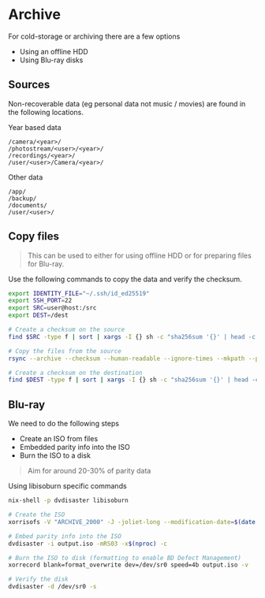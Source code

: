 <!--
SPDX-FileCopyrightText: Andrew Hayzen <ahayzen@gmail.com>

SPDX-License-Identifier: MPL-2.0
-->

# Archive

For cold-storage or archiving there are a few options

  * Using an offline HDD
  * Using Blu-ray disks

## Sources

Non-recoverable data (eg personal data not music / movies) are found in the following locations.

Year based data

```
/camera/<year>/
/photostream/<user>/<year>/
/recordings/<year>/
/user/<user>/Camera/<year>/
```

Other data

```
/app/
/backup/
/documents/
/user/<user>/
````

## Copy files

> This can be used to either for using offline HDD or for preparing files for Blu-ray.

Use the following commands to copy the data and verify the checksum.

```bash
export IDENTITY_FILE="~/.ssh/id_ed25519"
export SSH_PORT=22
export SRC=user@host:/src
export DEST=/dest

# Create a checksum on the source
find $SRC -type f | sort | xargs -I {} sh -c "sha256sum '{}' | head -c 64" | sha256sum

# Copy the files from the source
rsync --archive --checksum --human-readable --ignore-times --mkpath --partial --progress --rsh="ssh -i $IDENTITY_FILE -p $SSH_PORT" --rsync-path="sudo rsync" $SRC $DEST

# Create a checksum on the destination
find $DEST -type f | sort | xargs -I {} sh -c "sha256sum '{}' | head -c 64" | sha256sum
```

## Blu-ray

We need to do the following steps

  * Create an ISO from files
  * Embedded parity info into the ISO
  * Burn the ISO to a disk

> Aim for around 20-30% of parity data

Using libisoburn specific commands

```bash
nix-shell -p dvdisaster libisoburn

# Create the ISO
xorrisofs -V "ARCHIVE_2000" -J -joliet-long --modification-date=$(date +%Y%m%d%H%M%S%2N) -R -o output.iso /input/folder

# Embed parity info into the ISO
dvdisaster -i output.iso -mRS03 -x$(nproc) -c

# Burn the ISO to disk (formatting to enable BD Defect Management)
xorrecord blank=format_overwrite dev=/dev/sr0 speed=4b output.iso -v

# Verify the disk
dvdisaster -d /dev/sr0 -s
```
